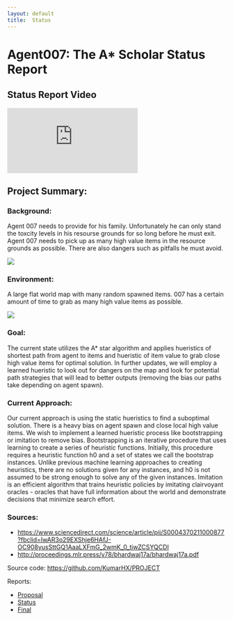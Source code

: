 ```yaml
---
layout: default
title:  Status
---
```



# Agent007: The A* Scholar Status Report

## Status Report Video

<iframe src="https://www.youtube.com/embed/TTUUmLabrpc" frameborder="0" allowfullscreen=""></iframe>

## Project Summary:

### Background:
Agent 007 needs to provide for his family. Unfortunately he can only stand the toxcity levels in his resourse grounds for so long before he must exit. Agent 007 needs to pick up as many high value items in the resource grounds as possible. There are also  dangers such as pitfalls he must avoid.

<img src="https://lh3.googleusercontent.com/XuGf9Ndr3ncyEUYWABiNNY1QYvMnFNkp7xCIBrmBJ9gY92f_HmaGwoFbnpNrwBoMnMaaP7D_AZUhJZb2Il__0HE=s400">

### Environment:
A large flat world map with many random spawned items. 007 has a certain amount of time to grab as many high value items as possible. 

<img src="https://i.ytimg.com/vi/CBZR5a8unpc/hqdefault.jpg">

### Goal:
The current state utilizes the A* star algorithm and applies hueristics of shortest path from agent to items and hueristic of item value to grab close high value items for optimal solution. In further updates, we will employ a learned hueristic to look out for dangers on the map and look for potential path strategies that will lead to better outputs (removing the bias our paths take depending on agent spawn).

### Current Approach:
Our current approach is using the static hueristics to find a suboptimal solution. There is a heavy bias on agent spawn and close local high value items. We wish to implement a learned hueristic process like bootstrapping or imitation to remove bias. Bootstrapping is an iterative procedure that uses learning to create a series of heuristic functions. Initially, this procedure requires a heuristic function h0 and a set of states we call the bootstrap instances. Unlike previous machine learning approaches to creating heuristics, there are no solutions given for any instances, and h0 is not assumed to be strong enough to solve any of the given instances. Imitation is an efficient algorithm that trains heuristic policies by imitating clairvoyant oracles - oracles that have full information about the world and demonstrate decisions that minimize search effort.

### Sources:
- https://www.sciencedirect.com/science/article/pii/S0004370211000877?fbclid=IwAR3o29EXShje6HAfJ-OC908yusSttGQ1AaaLXFmG_2wmK_0_tiwZCSYQCDI
- http://proceedings.mlr.press/v78/bhardwaj17a/bhardwaj17a.pdf



Source code: https://github.com/KumarHX/PROJECT




Reports:

- [Proposal](proposal.html)
- [Status](status.html)
- [Final](final.html)

